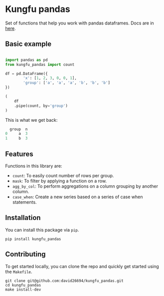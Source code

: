 # Kungfu pandas

Set of functions that help you work with pandas dataframes. Docs are in [here](https://david26694.github.io/kungfu_pandas/index.html).

## Basic example


```python

import pandas as pd
from kungfu_pandas import count

df = pd.DataFrame({
        'x': [1, 2, 3, 0, 0, 1],
        'group': ['a', 'a', 'a', 'b', 'b', 'b']
})

(
    df
    .pipe(count, by='group')
)
```
This is what we get back:

```python
  group  n
0     a  3
1     b  3
```


## Features

Functions in this library are:

* `count`: To easily count number of rows per group.
* `mask`: To filter by applying a function on a row.
* `agg_by_col`: To perform aggregations on a column grouping by another column.
* `case_when`: Create a new series based on a series of case when statements.


## Installation

You can install this package via `pip`.

```
pip install kungfu_pandas
```

## Contributing

To get started locally, you can clone
the repo and quickly get started using the `Makefile`.

```
git clone git@github.com:david26694/kungfu_pandas.git
cd kungfu_pandas
make install-dev
```
